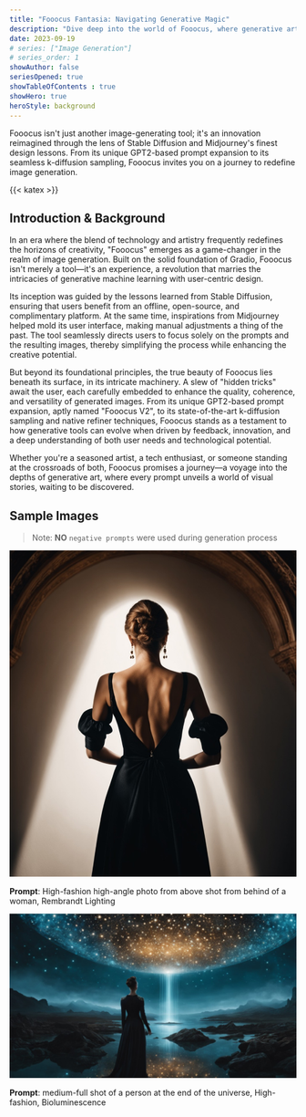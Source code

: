 ```yaml
---
title: "Fooocus Fantasia: Navigating Generative Magic"
description: "Dive deep into the world of Fooocus, where generative artistry meets innovative functionality"
date: 2023-09-19
# series: ["Image Generation"]
# series_order: 1
showAuthor: false
seriesOpened: true
showTableOfContents : true
showHero: true
heroStyle: background
---
```


Fooocus isn't just another image-generating tool; it's an innovation reimagined through the lens of Stable Diffusion and Midjourney's finest design lessons. From its unique GPT2-based prompt expansion to its seamless k-diffusion sampling, Fooocus invites you on a journey to redefine image generation.

{{< katex >}}

## Introduction & Background

In an era where the blend of technology and artistry frequently redefines the horizons of creativity, "Fooocus" emerges as a game-changer in the realm of image generation. Built on the solid foundation of Gradio, Fooocus isn't merely a tool—it's an experience, a revolution that marries the intricacies of generative machine learning with user-centric design.

Its inception was guided by the lessons learned from Stable Diffusion, ensuring that users benefit from an offline, open-source, and complimentary platform. At the same time, inspirations from Midjourney helped mold its user interface, making manual adjustments a thing of the past. The tool seamlessly directs users to focus solely on the prompts and the resulting images, thereby simplifying the process while enhancing the creative potential.

But beyond its foundational principles, the true beauty of Fooocus lies beneath its surface, in its intricate machinery. A slew of "hidden tricks" await the user, each carefully embedded to enhance the quality, coherence, and versatility of generated images. From its unique GPT2-based prompt expansion, aptly named "Fooocus V2", to its state-of-the-art k-diffusion sampling and native refiner techniques, Fooocus stands as a testament to how generative tools can evolve when driven by feedback, innovation, and a deep understanding of both user needs and technological potential.

Whether you're a seasoned artist, a tech enthusiast, or someone standing at the crossroads of both, Fooocus promises a journey—a voyage into the depths of generative art, where every prompt unveils a world of visual stories, waiting to be discovered.

## Sample Images

> Note: **NO** `negative prompts` were used during generation process

![High-fashion high-angle photo from above shot from behind of a woman, Rembrandt Lighting](imgs/1.jpg)

**Prompt**: High-fashion high-angle photo from above shot from behind of a woman, Rembrandt Lighting

![High-fashion high-angle photo from above shot from behind of a woman, Rembrandt Lighting](imgs/2.jpg)

**Prompt**: medium-full shot of a person at the end of the universe, High-fashion, Bioluminescence
